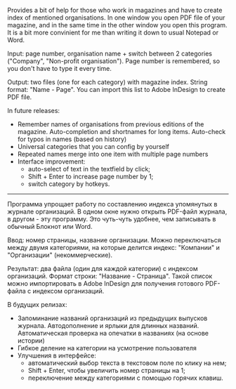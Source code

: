 ﻿Provides a bit of help for those who work in magazines and have to create index of mentioned organisations. In one window you open PDF file of your magazine, and in the same time in the other window you open this program. It is a bit more convinient for me than writing it down to usual Notepad or Word.

Input: page number, organisation name + switch between 2 categories ("Company", "Non-profit organisation"). Page number is remembered, so you don't have to type it every time.

Output: two files (one for each category) with magazine index. String format: "Name - Page". You can import this list to Adobe InDesign to create PDF file.

In future releases:
- Remember names of organisations from previous editions of the magazine. Auto-completion and shortnames for long items. Auto-check for typos in names (based on history)
- Universal categories that you can config by yourself
- Repeated names merge into one item with multiple page numbers
- Interface improvement: 
	- auto-select of text in the textfield by click; 
	- Shift + Enter to increase page number by 1;
	- switch category by hotkeys.

---

Программа упрощает работу по составлению индекса упомянутых в журнале организаций. В одном окне нужно открыть PDF-файл журнала, в другом - эту программу. Это чуть-чуть удобнее, чем записывать в обычный Блокнот или Word.

Ввод: номер страницы, название организации. Можно переключаться между двумя категориями, на которые делится индекс: "Компании" и "Организации" (некоммерческие).

Результат: два файла (один для каждой категории) с индексом организаций. Формат строки: "Название - Страница". Такой список можно импортировать в Adobe InDesign для получения готового PDF-файла с индексом организаций.

В будущих релизах:
- Запоминание названий организаций из предыдущих выпусков журнала. Автодополнение и ярлыки для длинных названий. Автоматическая проверка на опечатки в названиях (на основе истории)
- Гибкое деление на категории на усмотрение пользователя
- Улучшения в интерфейсе:
	- автоматический выбор текста в текстовом поле по клику на нем;
	- Shift + Enter, чтобы увеличить номер страницы на 1;
	- переключение между категориями с помощью горячих клавиш.